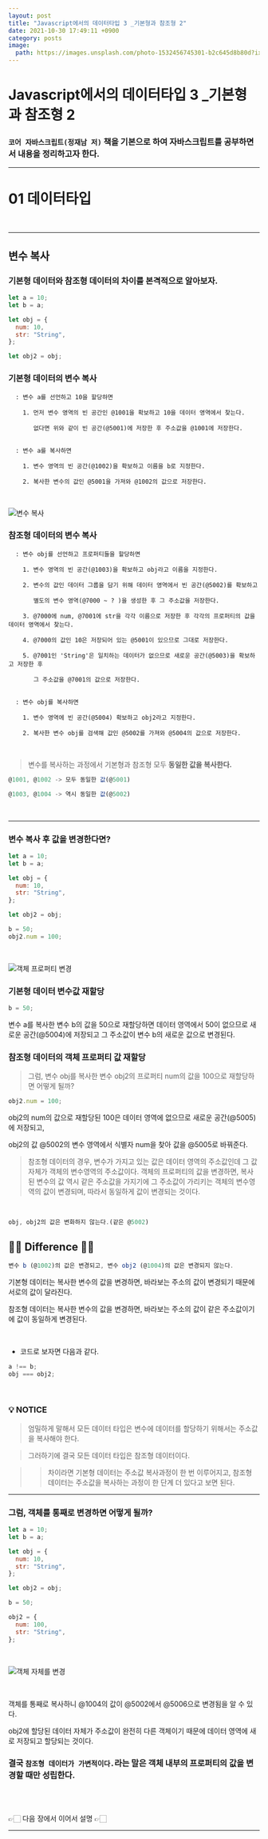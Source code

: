 ```yaml
---
layout: post
title: "Javascript에서의 데이터타입 3 _기본형과 참조형 2"
date: 2021-10-30 17:49:11 +0900
category: posts
image:
  path: https://images.unsplash.com/photo-1532456745301-b2c645d8b80d?ixid=MnwxMjA3fDB8MHxwaG90by1wYWdlfHx8fGVufDB8fHx8&ixlib=rb-1.2.1&auto=format&fit=crop&w=1974&q=80
---
```


# Javascript에서의 데이터타입 3 \_기본형과 참조형 2

### `코어 자바스크립트(정재남 저)` 책을 기본으로 하여 자바스크립트를 공부하면서 내용을 정리하고자 한다.

---

# 01 데이터타입

<br>

---

## 변수 복사

### 기본형 데이터와 참조형 데이터의 차이를 본격적으로 알아보자.

```jsx
let a = 10;
let b = a;

let obj = {
  num: 10,
  str: "String",
};

let obj2 = obj;
```

### **기본형 데이터의 변수 복사**

```
  : 변수 a를 선언하고 10을 할당하면

    1. 먼저 변수 영역의 빈 공간인 @1001을 확보하고 10을 데이터 영역에서 찾는다.

       없다면 위와 같이 빈 공간(@5001)에 저장한 후 주소값을 @1001에 저장한다.


  : 변수 a를 복사하면

    1. 변수 영역의 빈 공간(@1002)을 확보하고 이름을 b로 지정한다.

    2. 복사한 변수의 값인 @5001을 가져와 @1002의 값으로 저장한다.

```

<br>
 
![변수 복사](https://user-images.githubusercontent.com/79234473/135458606-c51e2759-f746-4b46-8ef7-8409dc7c5c5c.png)

### **참조형 데이터의 변수 복사**

```
  : 변수 obj를 선언하고 프로퍼티들을 할당하면

    1. 변수 영역의 빈 공간(@1003)을 확보하고 obj라고 이름을 지정한다.

    2. 변수의 값인 데이터 그룹을 담기 위해 데이터 영역에서 빈 공간(@5002)를 확보하고

       별도의 변수 영역(@7000 ~ ? )을 생성한 후 그 주소값을 저장한다.

    3. @7000에 num, @7001에 str을 각각 이름으로 저장한 후 각각의 프로퍼티의 값을 데이터 영역에서 찾는다.

    4. @7000의 값인 10은 저장되어 있는 @5001이 있으므로 그대로 저장한다.

    5. @7001인 'String'은 일치하는 데이터가 없으므로 새로운 공간(@5003)을 확보하고 저장한 후

       그 주소값을 @7001의 값으로 저장한다.


  : 변수 obj를 복사하면

    1. 변수 영역에 빈 공간(@5004) 확보하고 obj2라고 지정한다.

    2. 복사한 변수 obj를 검색해 값인 @5002를 가져와 @5004의 값으로 저장한다.
```

<br>

> 변수를 복사하는 과정에서 기본형과 참조형 모두 **동일한 값을 복사한다.**

```js
@1001, @1002 -> 모두 동일한 값(@5001)

@1003, @1004 -> 역시 동일한 값(@5002)
```

<br>

---

### 변수 복사 후 값을 변경한다면?

```jsx
let a = 10;
let b = a;

let obj = {
  num: 10,
  str: "String",
};

let obj2 = obj;

b = 50;
obj2.num = 100;
```

<br>

![객체 프로퍼티 변경](https://user-images.githubusercontent.com/79234473/135456519-5a5fcd1e-56af-47e2-84be-bbc4328fbcee.png)

### 기본형 데이터 변수값 재할당

```jsx
b = 50;
```

변수 a를 복사한 변수 b의 값을 50으로 재할당하면 데이터 영역에서 50이 없으므로 새로운 공간(@5004)에 저장되고 그 주소값이 변수 b의 새로운 값으로 변경된다.

### 참조형 데이터의 객체 프로퍼티 값 재할당

> 그럼, 변수 obj를 복사한 변수 obj2의 프로퍼티 num의 값을 100으로 재할당하면 어떻게 될까?

```jsx
obj2.num = 100;
```

obj2의 num의 값으로 재할당된 100은 데이터 영역에 없으므로 새로운 공간(@5005)에 저장되고,

obj2의 값 @5002의 변수 영역에서 식별자 num을 찾아 값을 @5005로 바꿔준다.

> 참조형 데이터의 경우, 변수가 가지고 있는 값은 데이터 영역의 주소값인데 그 값 자체가 객체의 변수영역의 주소값이다. 객체의 프로퍼티의 값을 변경하면, 복사된 변수의 값 역시 같은 주소값을 가지기에 그 주소값이 가리키는 객체의 변수영역의 값이 변경되며, 따라서 동일하게 값이 변경되는 것이다.

<br>

```jsx
obj, obj2의 값은 변화하지 않는다.(같은 @5002)
```

## ☝🏼 Difference ☝🏼

```jsx
변수 b (@1002)의 값은 변경되고, 변수 obj2 (@1004)의 값은 변경되지 않는다.
```

기본형 데이터는 복사한 변수의 값을 변경하면, 바라보는 주소의 값이 변경되기 때문에 서로의 값이 달라진다.

참조형 데이터는 복사한 변수의 값을 변경하면, 바라보는 주소의 값이 같은 주소값이기에 값이 동일하게 변경된다.

<br>

- 코드로 보자면 다음과 같다.

```jsx
a !== b;
obj === obj2;
```

<br>

### 💡 **NOTICE**

> 엄밀하게 말해서 모든 데이터 타입은 변수에 데이터를 할당하기 위해서는 주소값을 복사해야 한다.

> 그러하기에 결국 모든 데이터 타입은 참조형 데이터이다.

> > 차이라면 기본형 데이터는 주소값 복사과정이 한 번 이루어지고, 참조형 데이터는 주소값을 복사하는 과정이 한 단계 더 있다고 보면 된다.

---

### 그럼, 객체를 통째로 변경하면 어떻게 될까?

```jsx
let a = 10;
let b = a;

let obj = {
  num: 10,
  str: "String",
};

let obj2 = obj;

b = 50;

obj2 = {
  num: 100,
  str: "String",
};
```

<br>

![객체 자체를 변경](https://user-images.githubusercontent.com/79234473/135456533-8a301ac4-6f2c-46a7-88f8-d4258cc46e3a.png)

<br>

객체를 통째로 복사하니 @1004의 값이 @5002에서 @5006으로 변경됨을 알 수 있다.

obj2에 할당된 데이터 자체가 주소값이 완전히 다른 객체이기 때문에 데이터 영역에 새로 저장되고 할당되는 것이다.

### 결국 `참조형 데이터가 가변적이다.`라는 말은 **객체 내부의 프로퍼티의 값을 변경할 때만** 성립한다.

<br>

<br>

👉🏻 다음 장에서 이어서 설명 👉🏻

---
